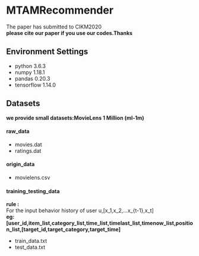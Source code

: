 # MTAMRecommender
The paper has submitted to CIKM2020<br/>
**please cite our paper if you use our codes.Thanks**
## Environment Settings
- python 3.6.3
- numpy 1.18.1
- pandas 0.20.3
- tensorflow 1.14.0
## Datasets
**we provide small datasets:MovieLens 1 Million (ml-1m)**<br/>
#### raw_data
- movies.dat
- ratings.dat
#### origin_data
- movielens.csv
#### training_testing_data
**rule :**<br/>
For the input behavior history of user u,[x_1,x_2,...x_{t-1},x_t]<br/>
**eg:[user_id,item_list,category_list,time_list,timelast_list,timenow_list,position_list,[target_id,target_category,target_time]**<br/>
- train_data.txt
- test_data.txt

